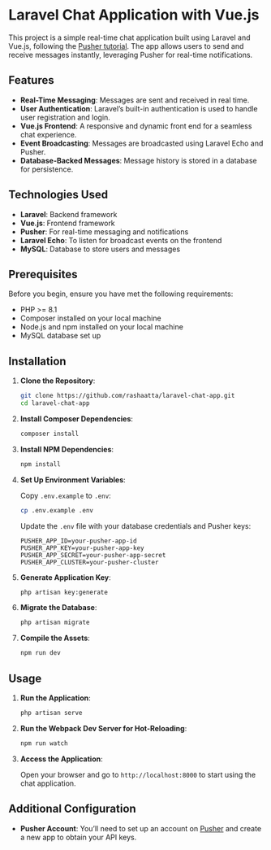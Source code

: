 # Laravel Chat Application with Vue.js 

This project is a simple real-time chat application built using Laravel and Vue.js, following the [Pusher tutorial](https://pusher.com/tutorials/how-to-build-a-chat-app-with-vue-js-and-laravel/). The app allows users to send and receive messages instantly, leveraging Pusher for real-time notifications.

## Features

- **Real-Time Messaging**: Messages are sent and received in real time.
- **User Authentication**: Laravel’s built-in authentication is used to handle user registration and login.
- **Vue.js Frontend**: A responsive and dynamic front end for a seamless chat experience.
- **Event Broadcasting**: Messages are broadcasted using Laravel Echo and Pusher.
- **Database-Backed Messages**: Message history is stored in a database for persistence.

## Technologies Used

- **Laravel**: Backend framework
- **Vue.js**: Frontend framework
- **Pusher**: For real-time messaging and notifications
- **Laravel Echo**: To listen for broadcast events on the frontend
- **MySQL**: Database to store users and messages

## Prerequisites

Before you begin, ensure you have met the following requirements:

- PHP >= 8.1
- Composer installed on your local machine
- Node.js and npm installed on your local machine
- MySQL database set up

## Installation

1. **Clone the Repository**:

   ```bash
   git clone https://github.com/rashaatta/laravel-chat-app.git
   cd laravel-chat-app
   ```

2. **Install Composer Dependencies**:

   ```bash
   composer install
   ```

3. **Install NPM Dependencies**:

   ```bash
   npm install
   ```

4. **Set Up Environment Variables**:

   Copy `.env.example` to `.env`:

   ```bash
   cp .env.example .env
   ```

   Update the `.env` file with your database credentials and Pusher keys:

   ```dotenv
   PUSHER_APP_ID=your-pusher-app-id
   PUSHER_APP_KEY=your-pusher-app-key
   PUSHER_APP_SECRET=your-pusher-app-secret
   PUSHER_APP_CLUSTER=your-pusher-cluster
   ```

5. **Generate Application Key**:

   ```bash
   php artisan key:generate
   ```

6. **Migrate the Database**:

   ```bash
   php artisan migrate
   ```

7. **Compile the Assets**:

   ```bash
   npm run dev
   ```

## Usage

1. **Run the Application**:

   ```bash
   php artisan serve
   ```

2. **Run the Webpack Dev Server for Hot-Reloading**:

   ```bash
   npm run watch
   ```

3. **Access the Application**:

   Open your browser and go to `http://localhost:8000` to start using the chat application.

## Additional Configuration

- **Pusher Account**: You’ll need to set up an account on [Pusher](https://pusher.com/) and create a new app to obtain your API keys.

```

